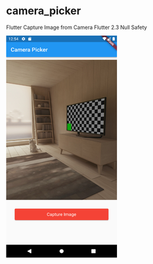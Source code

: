 # camera_picker

Flutter Capture Image from Camera Flutter 2.3 Null Safety

<!-- ![](image/screenshot.png width="100") -->


<p align="left">
  <img width="300" height="600" src="https://raw.githubusercontent.com/moeenchanna/captureImageFromCamera/main/image/screenshot.png">
</p>
